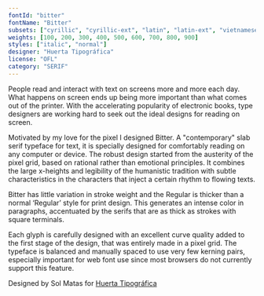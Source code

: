 ```yaml
---
fontId: "bitter"
fontName: "Bitter"
subsets: ["cyrillic", "cyrillic-ext", "latin", "latin-ext", "vietnamese"]
weights: [100, 200, 300, 400, 500, 600, 700, 800, 900]
styles: ["italic", "normal"]
designer: "Huerta Tipográfica"
license: "OFL"
category: "SERIF"
---
```


<p>People read and interact with text on screens more and more each day. What happens on screen ends up being more important than what comes out of the printer. With the accelerating popularity of electronic books, type designers are working hard to seek out the ideal designs for reading on screen.</p> <p>Motivated by my love for the pixel I designed Bitter. A "contemporary" slab serif typeface for text, it is specially designed for comfortably reading on any computer or device. The robust design started from the austerity of the pixel grid, based on rational rather than emotional principles. It combines the large x-heights and legibility of the humanistic tradition with subtle characteristics in the characters that inject a certain rhythm to flowing texts.</p> <p>Bitter has little variation in stroke weight and the Regular is thicker than a normal ‘Regular’ style for print design. This generates an intense color in paragraphs, accentuated by the serifs that are as thick as strokes with square terminals.</p> <p>Each glyph is carefully designed with an excellent curve quality added to the first stage of the design, that was entirely made in a pixel grid. The typeface is balanced and manually spaced to use very few kerning pairs, especially important for web font use since most browsers do not currently support this feature.</p> <p>Designed by Sol Matas for <a href="http://www.huertatipografica.com.ar/">Huerta Tipográfica</a></p>
